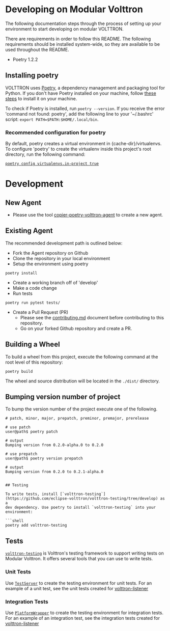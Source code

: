 # Developing on Modular Volttron


The following documentation steps through the process of setting up your environment to start
developing on modular VOLTTRON.

There are requirements in order to follow this README. The following requirements should be installed system-wide, 
so they are available to be used throughout the README.

* Poetry 1.2.2

## Installing poetry

VOLTTRON uses [Poetry](https://python-poetry.org/), a dependency management and packaging tool for Python. If you don't have Poetry installed on your machine, follow [these steps](https://python-poetry.org/docs/#installation) to install it on your machine.

To check if Poetry is installed, run `poetry --version`. If you receive the error 'command not found: poetry', add the following line to your '~/.bashrc' script: ```export PATH=$PATH:$HOME/.local/bin```.

### Recommended configuration for poetry

By default, poetry creates a virtual environment in {cache-dir}/virtualenvs. To configure 'poetry' to create the virtualenv inside this project's root directory, run the following command:

[```poetry config virtualenvs.in-project true```](https://python-poetry.org/docs/configuration)


# Development

##  New Agent 
* Please use the tool [copier-poetry-volttron-agent](https://github.com/VOLTTRON/copier-poetry-volttron-agent/tree/develop) to create a new agent. 

## Existing Agent

The recommended development path is outlined below:

* Fork the Agent repository on Github
* Clone the repository in your local environment
* Setup the environment using poetry

```shell
poetry install 
```

* Create a working branch off of 'develop'
* Make a code change
* Run tests

```shell
poetry run pytest tests/
```
* Create a Pull Request (PR)
  * Please see the [contributing.md](CONTRIBUTING.md) document before contributing to this repository.
  * Go on your forked Github repository and create a PR.  

## Building a Wheel

To build a wheel from this project, execute the following command at the root level of this repository:

```shell
poetry build
```

The wheel and source distribution will be located in the ```./dist/``` directory.

## Bumping version number of project

To bump the version number of the project execute one of the following.

```shell
# patch, minor, major, prepatch, preminor, premajor, prerelease

# use patch
user@path$ poetry patch

# output
Bumping version from 0.2.0-alpha.0 to 0.2.0

# use prepatch
user@path$ poetry version prepatch

# output
Bumping version from 0.2.0 to 0.2.1-alpha.0


## Testing

To write tests, install [`volttron-testing`](https://github.com/eclipse-volttron/volttron-testing/tree/develop) as a 
dev dependency. Use poetry to install `volttron-testing` into your environment:

```shell
poetry add volttron-testing
```

## Tests

[`volttron-testing`](https://github.com/eclipse-volttron/volttron-testing/tree/develop) is Volttron's testing framework to support writing tests on Modular Volttron. It offers several tools that you can use to write tests. 

### Unit Tests

Use [`TestServer`](https://github.com/eclipse-volttron/volttron-testing/blob/develop/src/volttrontesting/server_mock.py) to create the testing environment for unit tests. For an example of a unit test, 
see the unit tests created for [volttron-listener](https://github.com/eclipse-volttron/volttron-listener/blob/develop/tests/test_agent_workings.py)


### Integration Tests

Use [`PlatformWrapper`](https://github.com/eclipse-volttron/volttron-testing/blob/develop/src/volttrontesting/platformwrapper.py) to create the testing environment for integration tests. For an example of an integration test, 
see the integration tests created for [volttron-listener](https://github.com/eclipse-volttron/volttron-listener/blob/develop/tests/test_integration.py)
